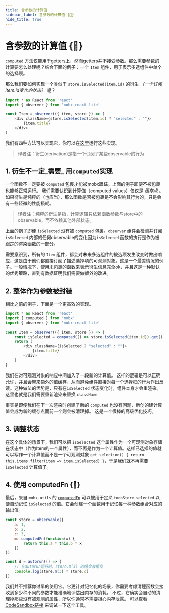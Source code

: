 ```yaml
---
title: 含参数的计算值
sidebar_label: 含参数的计算值 {🚀}
hide_title: true
---
```


<script async type="text/javascript" src="//cdn.carbonads.com/carbon.js?serve=CEBD4KQ7&placement=mobxjsorg" id="_carbonads_js"></script>

# 含参数的计算值 {🚀}

`computed` 方法仅能用于getters上，然而getters并不接受参数。那么需要参数的计算要怎么处理呢？结合下面的例子：一个 `Item` 组件，用于表示多选组件中单个的选择项。

那么我们要如何实现一个类似于 `store.isSelected(item.id)` 的衍生 _（一个订阅item.id变化的状态）_ 呢？

```javascript
import * as React from 'react'
import { observer } from 'mobx-react-lite'

const Item = observer(({ item, store }) => (
    <div className={store.isSelected(item.id) ? "selected" : ""}>
        {item.title}
    </div>
)
```

我们有四种方法可以实现它，你可以在[这里](https://codesandbox.io/s/multi-selection-odup1?file=/src/index.tsx)运行这些实现。

> 译者注：衍生(derivation)是指一个订阅了某些observable的行为

## 1. 衍生不一定_需要_ 用`computed`实现


一个函数不一定要被 `computed` 包裹才能被mobx跟踪。上面的例子即便不被包裹也能够正常运行。
我们需要认识到计算值（computed values）仅仅是 _缓存点_ 。
如果衍生是纯粹的（也应当），那么函数是否被包裹是不会影响其行为的，只是会有一些轻微的性能损耗。

> 译者注：纯粹的衍生是指，计算逻辑只依赖函数参数与store中的observable，而不依赖其他外部状态。

上面的例子即便 `isSelected` 没有被 `computed` 包裹。`observer` 组件会检测并订阅 `isSelected` 内部的任何observable的变化因为`isSelected` 函数的执行是作为被跟踪的渲染函数的一部分。

需要意识到，所有的 `Item` 组件，都会对未来多选组件的被选项发生改变时做出响应，这是由于他们都直接订阅了描述选择项的可观测对象。这是一个最差情况的例子。一般情况下，使用未包裹的函数来表示衍生信息完全ok，并且这是一种默认的优秀策略，直到有数据证明我们需要做额外的改进。

## 2. 整体作为参数被封装

相比之前的例子，下面是一个更高效的实现。

```javascript
import * as React from 'react'
import { computed } from 'mobx'
import { observer } from 'mobx-react-lite'

const Item = observer(({ item, store }) => {
    const isSelected = computed(() => store.isSelected(item.id)).get()
    return (
        <div className={isSelected ? "selected" : ""}>
            {item.title}
        </div>
    )
}
```

我们在对可观测对象的响应中间加入了一段新的计算值。
这样的逻辑是可以正确允许，并且会带来额外的值缓存，从而避免组件直接对每一个选择框的行为作出反馈。这种做法的优势是，只有在`isSelected` 状态变化时，组件本身才会重渲染。这里也就是我们需要重新渲染来替换 `className`

事实是即便我们在下一次渲染时创建了新的 `computed` 也没有问题，新创的建计算值会成为新的缓存点而前一个则会被清理掉。
这是一个很棒的高级优化技巧。

## 3. 调整状态

在这个具体的场景下，我们可以把 `isSelected` 这个属性作为一个可观测对象存储在状态中（作为Item的一个属性），而不再是作为一个计算值。这样已选择的值就可以写作一个计算值而不是一个可观测对象 `get selection() { return this.items.filter(item => item.isSelected) }`，于是我们就不再需要 `isSelected` 计算值了。

## 4. 使用 computedFn {🚀}

最后，来自 `mobx-utils` 的 [`computedFn`](https://github.com/mobxjs/mobx-utils#computedfn)  可以被用于定义 `todoStore.selected` 以便自动记忆 `isSelected` 的值。它会创建一个函数用于记忆每一种参数组合对应的输出值。

```js
const store = observable({
    a: 1,
    b: 2,
    c: 3,
    m: computedFn(function(x) {
        return this.a * this.b * x
    })
})

const d = autorun(() => {
    // 在autorun运行时，store.m(3) 的值会被缓存
    console.log(store.m(3) * store.c)
})
```

我们并不推荐你过早的使用它。它更针对记忆化的场景，你需要考虑清楚函数会接收到多少种不同的参数才能准确地评估出内存的消耗。
不过，它确实会自动的清理掉那些没有被观测的属性，所以你通常不需要担心内存泄露。
可以查看 [CodeSandbox链接](https://codesandbox.io/s/multi-selection-odup1?file=/src/index.tsx) 来调试一下这个工具。
